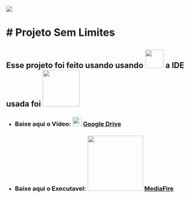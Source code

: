 <div>
  <img src="https://media.licdn.com/dms/image/D4D3DAQFJEAic0439Bw/image-scale_191_1128/0/1703397956459/sem_limites_edtech_cover?e=1721876400&v=beta&t=aivA98uuphqIPSXS6OBAnJy7GMXIlzi5fYul9CtHBPg" hight="" width="">
</div>
<h1> # Projeto Sem Limites</h1>

<h2>Esse projeto foi feito usando usando <img src="https://img.shields.io/badge/C%23-239120?style=for-the-badge&logo=c-sharp&logoColor=white" width="50px"> a <strong>IDE</strong> usada foi <img src="https://img.shields.io/badge/Visual_Studio-5C2D91?style=for-the-badge&logo=visual%20studio&logoColor=white" width="100px"></h2>

<div>
  <ul>
    <li>
      <h3>Baixe aqui o Vídeo: <img src="https://github-production-user-asset-6210df.s3.amazonaws.com/107887516/349757973-46e62ae9-b96c-4760-8b1b-eb85eaa515fe.png?X-Amz-Algorithm=AWS4-HMAC-SHA256&X-Amz-Credential=AKIAVCODYLSA53PQK4ZA%2F20240718%2Fus-east-1%2Fs3%2Faws4_request&X-Amz-Date=20240718T021448Z&X-Amz-Expires=300&X-Amz-Signature=c7e2d01c251d8c00b75f0a03fe60307cda7260bb93d06ffe4b334ca5cf0341c8&X-Amz-SignedHeaders=host&actor_id=107887516&key_id=0&repo_id=827090411" width="25px"> <a href="https://drive.google.com/drive/folders/1gv7YgQPJuySj8PATbObrOa3-Ejhmb1Dz?usp=sharing">Google Drive</a> </h3> 
    </li>
    <li>
      <h3>Baixe aqui o Executavel: <img src="https://static.mediafire.com/images/backgrounds/header/mf_logo_u1_full_color_reversed.svg" width="150px"> <a href="https://www.mediafire.com/file/z424rfie4dp2ctz/Install+Calculator.rar/file">MediaFire</h3>
    </li>
  </ul>
</div>


